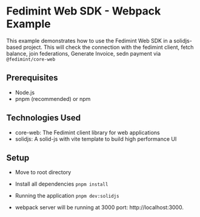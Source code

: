 # Fedimint Web SDK - Webpack Example

This example demonstrates how to use the Fedimint Web SDK in a solidjs-based project. This will check the connection with the fedimint client, fetch balance, join federations, Generate Invoice, sedn payment via `@fedimint/core-web`

## Prerequisites

- Node.js
- pnpm (recommended) or npm 

## Technologies Used

- core-web: The Fedimint client library for web applications
- solidjs: A solid-js with vite template to build high performance UI

## Setup

- Move to root directory

- Install all dependencies
 `pnpm install`

- Running the application
 `pnpm dev:solidjs`

- webpack server will be running at 3000 port: http://localhost:3000.
